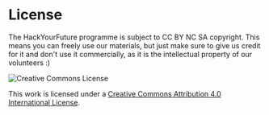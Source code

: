 # License

The HackYourFuture programme is subject to CC BY NC SA copyright. This means you can freely use our materials, but just make sure to give us credit for it and don't use it commercially, as it is the intellectual property of our volunteers :)

![Creative Commons License ](https://github.com/user-attachments/assets/912a16ff-b11a-4dcf-9c07-7bdce3d72e64)

This work is licensed under a [Creative Commons Attribution 4.0 International License](https://creativecommons.org/licenses/by-nc-sa/4.0/).
